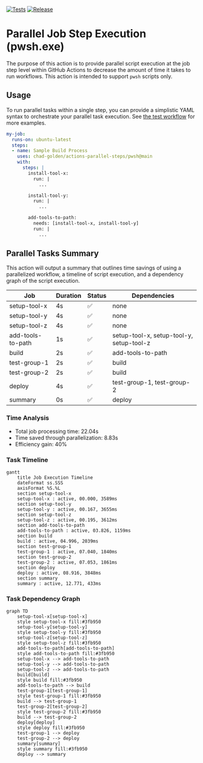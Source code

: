 [![Tests](https://github.com/chad-golden/actions-parallel-steps/actions/workflows/test-pwsh.yml/badge.svg)](https://github.com/chad-golden/actions-parallel-steps/actions/workflows/test-pwsh.yml)
[![Release](https://img.shields.io/github/release/chad-golden/actions-parallel-steps.svg)](https://github.com/chad-golden/actions-parallel-steps/releases)

# Parallel Job Step Execution (pwsh.exe)
The purpose of this action is to provide parallel script execution at the job step level within GitHub Actions to decrease the amount of time it takes to run workflows. This action is intended to support `pwsh` scripts only.

## Usage
To run parallel tasks within a single step, you can provide a simplistic YAML syntax to orchestrate your parallel task execution. See [the test workflow](https://github.com/chad-golden/actions-parallel-steps/blob/main/.github/workflows/test-pwsh.yml) for more examples.

```yaml
my-job:
  runs-on: ubuntu-latest
  steps:
  - name: Sample Build Process
    uses: chad-golden/actions-parallel-steps/pwsh@main
    with:
      steps: |
        install-tool-x:
          run: |
            ...

        install-tool-y:
          run: |
            ...

        add-tools-to-path:
          needs: [install-tool-x, install-tool-y]
          run: |
            ...
```

## Parallel Tasks Summary
This action will output a summary that outlines time savings of using a parallelized workflow, a timeline of script execution, and a dependency graph of the script execution.

| Job | Duration | Status | Dependencies |
|-----|----------|--------|--------------|
| setup-tool-x | 4s | ✅ | none |
| setup-tool-y | 4s | ✅ | none |
| setup-tool-z | 4s | ✅ | none |
| add-tools-to-path | 1s | ✅ | setup-tool-x, setup-tool-y, setup-tool-z |
| build | 2s | ✅ | add-tools-to-path |
| test-group-1 | 2s | ✅ | build |
| test-group-2 | 2s | ✅ | build |
| deploy | 4s | ✅ | test-group-1, test-group-2 |
| summary | 0s | ✅ | deploy |

### Time Analysis
- Total job processing time: 22.04s
- Time saved through parallelization: 8.83s
- Efficiency gain: 40%

### Task Timeline
```mermaid
gantt
    title Job Execution Timeline
    dateFormat ss.SSS
    axisFormat %S.%L
    section setup-tool-x
    setup-tool-x : active, 00.000, 3589ms
    section setup-tool-y
    setup-tool-y : active, 00.167, 3655ms
    section setup-tool-z
    setup-tool-z : active, 00.195, 3612ms
    section add-tools-to-path
    add-tools-to-path : active, 03.826, 1159ms
    section build
    build : active, 04.996, 2039ms
    section test-group-1
    test-group-1 : active, 07.040, 1840ms
    section test-group-2
    test-group-2 : active, 07.053, 1861ms
    section deploy
    deploy : active, 08.916, 3848ms
    section summary
    summary : active, 12.771, 433ms
```

### Task Dependency Graph
```mermaid
graph TD
    setup-tool-x[setup-tool-x]
    style setup-tool-x fill:#3fb950
    setup-tool-y[setup-tool-y]
    style setup-tool-y fill:#3fb950
    setup-tool-z[setup-tool-z]
    style setup-tool-z fill:#3fb950
    add-tools-to-path[add-tools-to-path]
    style add-tools-to-path fill:#3fb950
    setup-tool-x --> add-tools-to-path
    setup-tool-y --> add-tools-to-path
    setup-tool-z --> add-tools-to-path
    build[build]
    style build fill:#3fb950
    add-tools-to-path --> build
    test-group-1[test-group-1]
    style test-group-1 fill:#3fb950
    build --> test-group-1
    test-group-2[test-group-2]
    style test-group-2 fill:#3fb950
    build --> test-group-2
    deploy[deploy]
    style deploy fill:#3fb950
    test-group-1 --> deploy
    test-group-2 --> deploy
    summary[summary]
    style summary fill:#3fb950
    deploy --> summary